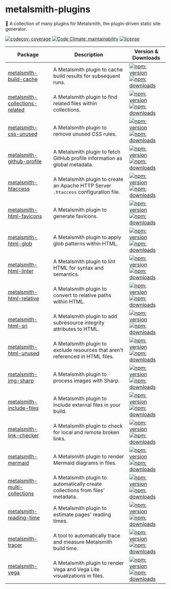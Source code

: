 # metalsmith-plugins

🔩 A collection of many plugins for Metalsmith, the plugin-driven static site generator.

[![codecov: coverage](https://img.shields.io/codecov/c/github/emmercm/metalsmith-plugins?logo=codecov&logoColor=white)](https://codecov.io/gh/emmercm/metalsmith-plugins)
[![Code Climate: maintainability](https://img.shields.io/codeclimate/maintainability-percentage/emmercm/metalsmith-plugins?logo=codeclimate&logoColor=white)](https://codeclimate.com/github/emmercm/metalsmith-plugins/maintainability)
[![license](https://img.shields.io/github/license/emmercm/metalsmith-plugins?color=blue)](https://github.com/emmercm/metalsmith-plugins/blob/main/LICENSE)

| Package                                                                   | Description                                                                         | Version & Downloads                                                                                                                                                                                                                                                                                                                                             |
|---------------------------------------------------------------------------|-------------------------------------------------------------------------------------|-----------------------------------------------------------------------------------------------------------------------------------------------------------------------------------------------------------------------------------------------------------------------------------------------------------------------------------------------------------------|
| [metalsmith-build-cache](packages/metalsmith-build-cache)                 | A Metalsmith plugin to cache build results for subsequent runs.                     | [![npm: version](https://img.shields.io/npm/v/metalsmith-build-cache?label=version&logo=npm&logoColor=white)](https://www.npmjs.com/package/metalsmith-build-cache)<br>[![npm: downloads](https://img.shields.io/npm/dw/metalsmith-build-cache?logo=npm&logoColor=white)](https://www.npmjs.com/package/metalsmith-build-cache)                                 |
| [metalsmith-collections-related](packages/metalsmith-collections-related) | A Metalsmith plugin to find related files within collections.                       | [![npm: version](https://img.shields.io/npm/v/metalsmith-collections-related?label=version&logo=npm&logoColor=white)](https://www.npmjs.com/package/metalsmith-collections-related)<br>[![npm: downloads](https://img.shields.io/npm/dw/metalsmith-collections-related?logo=npm&logoColor=white)](https://www.npmjs.com/package/metalsmith-collections-related) |
| [metalsmith-css-unused](packages/metalsmith-css-unused)                   | A Metalsmith plugin to remove unused CSS rules.                                     | [![npm: version](https://img.shields.io/npm/v/metalsmith-css-unused?label=version&logo=npm&logoColor=white)](https://www.npmjs.com/package/metalsmith-css-unused)<br>[![npm: downloads](https://img.shields.io/npm/dw/metalsmith-css-unused?logo=npm&logoColor=white)](https://www.npmjs.com/package/metalsmith-css-unused)                                     |
| [metalsmith-github-profile](packages/metalsmith-github-profile)           | A Metalsmith plugin to fetch GitHub profile information as global metadata.         | [![npm: version](https://img.shields.io/npm/v/metalsmith-github-profile?label=version&logo=npm&logoColor=white)](https://www.npmjs.com/package/metalsmith-github-profile)<br>[![npm: downloads](https://img.shields.io/npm/dw/metalsmith-github-profile?logo=npm&logoColor=white)](https://www.npmjs.com/package/metalsmith-github-profile)                     |
| [metalsmith-htaccess](packages/metalsmith-htaccess)                       | A Metalsmith plugin to create an Apache HTTP Server `.htaccess` configuration file. | [![npm: version](https://img.shields.io/npm/v/metalsmith-htaccess?label=version&logo=npm&logoColor=white)](https://www.npmjs.com/package/metalsmith-htaccess)<br>[![npm: downloads](https://img.shields.io/npm/dw/metalsmith-htaccess?logo=npm&logoColor=white)](https://www.npmjs.com/package/metalsmith-htaccess)                                             |
| [metalsmith-html-favicons](packages/metalsmith-html-favicons)             | A Metalsmith plugin to generate favicons.                                           | [![npm: version](https://img.shields.io/npm/v/metalsmith-html-favicons?label=version&logo=npm&logoColor=white)](https://www.npmjs.com/package/metalsmith-html-favicons)<br>[![npm: downloads](https://img.shields.io/npm/dw/metalsmith-html-favicons?logo=npm&logoColor=white)](https://www.npmjs.com/package/metalsmith-html-favicons)                         |
| [metalsmith-html-glob](packages/metalsmith-html-glob)                     | A Metalsmith plugin to apply glob patterns within HTML.                             | [![npm: version](https://img.shields.io/npm/v/metalsmith-html-glob?label=version&logo=npm&logoColor=white)](https://www.npmjs.com/package/metalsmith-html-glob)<br>[![npm: downloads](https://img.shields.io/npm/dw/metalsmith-html-glob?logo=npm&logoColor=white)](https://www.npmjs.com/package/metalsmith-html-glob)                                         |
| [metalsmith-html-linter](packages/metalsmith-html-linter)                 | A Metalsmith plugin to lint HTML for syntax and semantics.                          | [![npm: version](https://img.shields.io/npm/v/metalsmith-html-linter?label=version&logo=npm&logoColor=white)](https://www.npmjs.com/package/metalsmith-html-linter)<br>[![npm: downloads](https://img.shields.io/npm/dw/metalsmith-html-linter?logo=npm&logoColor=white)](https://www.npmjs.com/package/metalsmith-html-linter)                                 |
| [metalsmith-html-relative](packages/metalsmith-html-relative)             | A Metalsmith plugin to convert to relative paths within HTML.                       | [![npm: version](https://img.shields.io/npm/v/metalsmith-html-relative?label=version&logo=npm&logoColor=white)](https://www.npmjs.com/package/metalsmith-html-relative)<br>[![npm: downloads](https://img.shields.io/npm/dw/metalsmith-html-relative?logo=npm&logoColor=white)](https://www.npmjs.com/package/metalsmith-html-relative)                         |
| [metalsmith-html-sri](packages/metalsmith-html-sri)                       | A Metalsmith plugin to add subresource integrity attributes to HTML.                | [![npm: version](https://img.shields.io/npm/v/metalsmith-html-sri?label=version&logo=npm&logoColor=white)](https://www.npmjs.com/package/metalsmith-html-sri)<br>[![npm: downloads](https://img.shields.io/npm/dw/metalsmith-html-sri?logo=npm&logoColor=white)](https://www.npmjs.com/package/metalsmith-html-sri)                                             |
| [metalsmith-html-unused](packages/metalsmith-html-unused)                 | A Metalsmith plugin to exclude resources that aren't referenced in HTML files.      | [![npm: version](https://img.shields.io/npm/v/metalsmith-html-unused?label=version&logo=npm&logoColor=white)](https://www.npmjs.com/package/metalsmith-html-unused)<br>[![npm: downloads](https://img.shields.io/npm/dw/metalsmith-html-unused?logo=npm&logoColor=white)](https://www.npmjs.com/package/metalsmith-html-unused)                                 |
| [metalsmith-img-sharp](packages/metalsmith-img-sharp)                     | A Metalsmith plugin to process images with Sharp.                                   | [![npm: version](https://img.shields.io/npm/v/metalsmith-img-sharp?label=version&logo=npm&logoColor=white)](https://www.npmjs.com/package/metalsmith-img-sharp)<br>[![npm: downloads](https://img.shields.io/npm/dw/metalsmith-img-sharp?logo=npm&logoColor=white)](https://www.npmjs.com/package/metalsmith-img-sharp)                                         |
| [metalsmith-include-files](packages/metalsmith-include-files)             | A Metalsmith plugin to include external files in your build.                        | [![npm: version](https://img.shields.io/npm/v/metalsmith-include-files?label=version&logo=npm&logoColor=white)](https://www.npmjs.com/package/metalsmith-include-files)<br>[![npm: downloads](https://img.shields.io/npm/dw/metalsmith-include-files?logo=npm&logoColor=white)](https://www.npmjs.com/package/metalsmith-include-files)                         |
| [metalsmith-link-checker](packages/metalsmith-link-checker)               | A Metalsmith plugin to check for local and remote broken links.                     | [![npm: version](https://img.shields.io/npm/v/metalsmith-link-checker?label=version&logo=npm&logoColor=white)](https://www.npmjs.com/package/metalsmith-link-checker)<br>[![npm: downloads](https://img.shields.io/npm/dw/metalsmith-link-checker?logo=npm&logoColor=white)](https://www.npmjs.com/package/metalsmith-link-checker)                             |
| [metalsmith-mermaid](packages/metalsmith-mermaid)                         | A Metalsmith plugin to render Mermaid diagrams in files.                            | [![npm: version](https://img.shields.io/npm/v/metalsmith-mermaid?label=version&logo=npm&logoColor=white)](https://www.npmjs.com/package/metalsmith-mermaid)<br>[![npm: downloads](https://img.shields.io/npm/dw/metalsmith-mermaid?logo=npm&logoColor=white)](https://www.npmjs.com/package/metalsmith-mermaid)                                                 |
| [metalsmith-multi-collections](packages/metalsmith-multi-collections)     | A Metalsmith plugin to automatically create collections from files' metadata.       | [![npm: version](https://img.shields.io/npm/v/metalsmith-multi-collections?label=version&logo=npm&logoColor=white)](https://www.npmjs.com/package/metalsmith-multi-collections)<br>[![npm: downloads](https://img.shields.io/npm/dw/metalsmith-multi-collections?logo=npm&logoColor=white)](https://www.npmjs.com/package/metalsmith-multi-collections)         |
| [metalsmith-reading-time](packages/metalsmith-reading-time)               | A Metalsmith plugin to estimate pages' reading times.                               | [![npm: version](https://img.shields.io/npm/v/metalsmith-reading-time?label=version&logo=npm&logoColor=white)](https://www.npmjs.com/package/metalsmith-reading-time)<br>[![npm: downloads](https://img.shields.io/npm/dw/metalsmith-reading-time?logo=npm&logoColor=white)](https://www.npmjs.com/package/metalsmith-reading-time)                             |
| [metalsmith-tracer](packages/metalsmith-tracer)                           | A tool to automatically trace and measure Metalsmith build time.                    | [![npm: version](https://img.shields.io/npm/v/metalsmith-tracer?label=version&logo=npm&logoColor=white)](https://www.npmjs.com/package/metalsmith-tracer)<br>[![npm: downloads](https://img.shields.io/npm/dw/metalsmith-tracer?logo=npm&logoColor=white)](https://www.npmjs.com/package/metalsmith-tracer)                                                     |
| [metalsmith-vega](packages/metalsmith-vega)                               | A Metalsmith plugin to render Vega and Vega Lite visualizations in files.           | [![npm: version](https://img.shields.io/npm/v/metalsmith-vega?label=version&logo=npm&logoColor=white)](https://www.npmjs.com/package/metalsmith-vega)<br>[![npm: downloads](https://img.shields.io/npm/dw/metalsmith-vega?logo=npm&logoColor=white)](https://www.npmjs.com/package/metalsmith-vega)                                                             |
